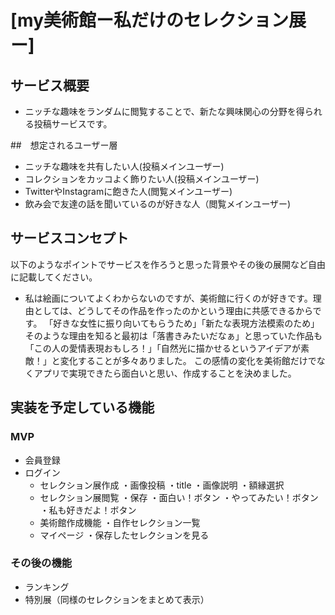 # [my美術館ー私だけのセレクション展ー]

## サービス概要
- ニッチな趣味をランダムに閲覧することで、新たな興味関心の分野を得られる投稿サービスです。

##　想定されるユーザー層
- ニッチな趣味を共有したい人(投稿メインユーザー)
- コレクションをカッコよく飾りたい人(投稿メインユーザー)
- TwitterやInstagramに飽きた人(閲覧メインユーザー)
- 飲み会で友達の話を聞いているのが好きな人（閲覧メインユーザー)

## サービスコンセプト
以下のようなポイントでサービスを作ろうと思った背景やその後の展開など自由に記載してください。
- 私は絵画についてよくわからないのですが、美術館に行くのが好きです。理由としては、どうしてその作品を作ったのかという理由に共感できるからです。
「好きな女性に振り向いてもらうため」「新たな表現方法模索のため」そのような理由を知ると最初は「落書きみたいだなぁ」と思っていた作品も「この人の愛情表現おもしろ！」「自然光に描かせるというアイデアが素敵！」と変化することが多々ありました。
この感情の変化を美術館だけでなくアプリで実現できたら面白いと思い、作成することを決めました。


## 実装を予定している機能
### MVP
- 会員登録
- ログイン
  - セレクション展作成
    ・画像投稿
    ・title
    ・画像説明
    ・額縁選択
  - セレクション展閲覧
    ・保存
    ・面白い！ボタン
    ・やってみたい！ボタン
    ・私も好きだよ！ボタン
  - 美術館作成機能
    ・自作セレクション一覧
  - マイページ
    ・保存したセレクションを見る

### その後の機能
- ランキング
- 特別展（同様のセレクションをまとめて表示）
